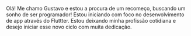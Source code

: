 Olá! Me chamo Gustavo e estou a procura de um recomeço, buscando um sonho de ser programador! Estou iniciando com foco no desenvolvimento de app através do Fluttter.
Estou deixando minha profissão cotidiana e desejo iniciar esse novo ciclo com muita dedicação.
